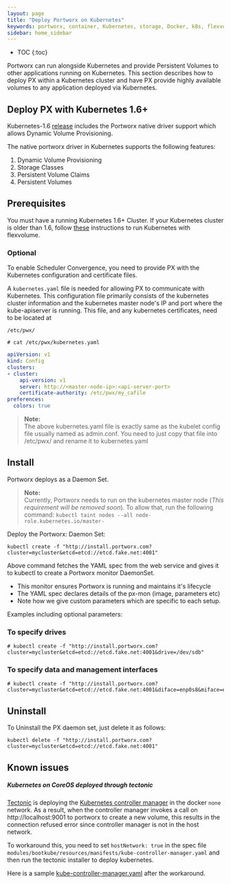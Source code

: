 ```yaml
---
layout: page
title: "Deploy Portworx on Kubernetes"
keywords: portworx, container, Kubernetes, storage, Docker, k8s, flexvol, pv, persistent disk
sidebar: home_sidebar
---
```


* TOC
{:toc}

Portworx can run alongside Kubernetes and provide Persistent Volumes to other applications running on Kubernetes. This section describes how to deploy PX within a Kubernetes cluster and have PX provide highly available volumes to any application deployed via Kubernetes.


## Deploy PX with Kubernetes 1.6+
Kubernetes-1.6 [release](https://github.com/kubernetes/kubernetes/releases/tag/v1.6.0) includes the Portworx native driver support which allows Dynamic Volume Provisioning. 

The native portworx driver in Kubernetes supports the following features:
1. Dynamic Volume Provisioning
2. Storage Classes
3. Persistent Volume Claims
4. Persistent Volumes

## Prerequisites
You must have a running Kubernetes 1.6+ Cluster.  If your Kubernetes cluster is older than 1.6, follow [these](/run-with-kubernetes-flexvolume.html) instructions to run Kubernetes with flexvolume.

### Optional
To enable Scheduler Convergence, you need to provide PX with the Kubernetes configuration and certificate files.

A `kubernetes.yaml` file is needed for allowing PX to communicate with Kubernetes. This configuration file primarily consists of the kubernetes cluster information and the kubernetes master node's IP and port where the kube-apiserver is running. This file, and any kubernetes certificates, need to be located at 

`/etc/pwx/`

```
# cat /etc/pwx/kubernetes.yaml
```

```yaml
apiVersion: v1
kind: Config
clusters:
- cluster:
    api-version: v1
    server: http://<master-node-ip>:<api-server-port>
    certificate-authority: /etc/pwx/my_cafile
preferences:
  colors: true
```

>**Note:**<br/>The above kubernetes.yaml file is exactly same as the kubelet config file usually named as admin.conf. You need to just copy that file into /etc/pwx/ and rename it to kubernetes.yaml

## Install
Portworx deploys as a Daemon Set.

>**Note:**<br/>Currently, Portworx needs to run on the kubernetes master node (_This requirement will be removed soon_). To allow that, run the following command: `kubectl taint nodes --all node-role.kubernetes.io/master-`

Deploy the Portworx: Daemon Set:
```
kubectl create -f "http://install.portworx.com?cluster=mycluster&etcd=etcd://etcd.fake.net:4001"
```

Above command fetches the YAML spec from the web service and gives it to kubectl to create a Portworx monitor DaemonSet.

* This monitor ensures Portworx is running and maintains it's lifecycle
* The YAML spec declares details of the px-mon (image, parameters etc)
* Note how we give custom parameters which are specific to each setup.

Examples including optional parameters:

### To specify drives
```
# kubectl create -f "http://install.portworx.com?cluster=mycluster&etcd=etcd://etcd.fake.net:4001&drive=/dev/sdb"
```

### To specify data and management interfaces
``` 
# kubectl create -f "http://install.portworx.com?cluster=mycluster&etcd=etcd://etcd.fake.net:4001&diface=enp0s8&miface=enp0s8"
```

## Uninstall
To Uninstall the PX daemon set, just delete it as follows:

```
kubectl delete -f "http://install.portworx.com?cluster=mycluster&etcd=etcd://etcd.fake.net:4001"
```

## Known issues

##### Kubernetes on CoreOS deployed through tectonic
[Tectonic](https://coreos.com/tectonic/) is deploying the [Kubernetes controller manager](https://kubernetes.io/docs/admin/kube-controller-manager/) in the docker `none` network. As a result, when the controller manager invokes a call on http://localhost:9001 to portworx to create a new volume, this results in the connection refused error since controller manager is not in the host network.

To workaround this, you need to set `hostNetwork: true` in the spec file `modules/bootkube/resources/manifests/kube-controller-manager.yaml` and then run the tectonic installer to deploy kubernetes.

Here is a sample [kube-controller-manager.yaml](https://gist.github.com/harsh-px/106a23b702da5c86ac07d2d08fd44e8d) after the workaround.